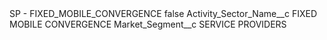 <?xml version="1.0" encoding="UTF-8"?>
<CustomMetadata xmlns="http://soap.sforce.com/2006/04/metadata" xmlns:xsi="http://www.w3.org/2001/XMLSchema-instance" xmlns:xsd="http://www.w3.org/2001/XMLSchema">
    <label>SP - FIXED_MOBILE_CONVERGENCE</label>
    <protected>false</protected>
    <values>
        <field>Activity_Sector_Name__c</field>
        <value xsi:type="xsd:string">FIXED MOBILE CONVERGENCE</value>
    </values>
    <values>
        <field>Market_Segment__c</field>
        <value xsi:type="xsd:string">SERVICE PROVIDERS</value>
    </values>
</CustomMetadata>
